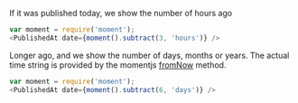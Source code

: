 If it was published today, we show the number of hours ago

```js
var moment = require('moment');
<PublishedAt date={moment().subtract(3, 'hours')} />
```

Longer ago, and we show the number of days, months or years. The actual time string is
provided by the momentjs [fromNow](https://momentjs.com/docs/#/displaying/fromnow/) method.

```js
var moment = require('moment');
<PublishedAt date={moment().subtract(6, 'days')} />
```
